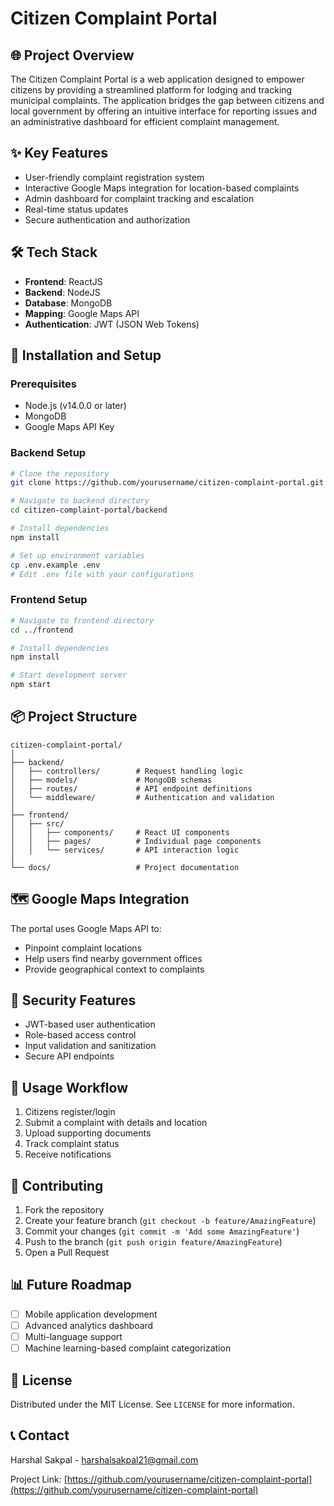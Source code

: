 # Citizen Complaint Portal

## 🌐 Project Overview
The Citizen Complaint Portal is a web application designed to empower citizens by providing a streamlined platform for lodging and tracking municipal complaints. The application bridges the gap between citizens and local government by offering an intuitive interface for reporting issues and an administrative dashboard for efficient complaint management.

## ✨ Key Features
- User-friendly complaint registration system
- Interactive Google Maps integration for location-based complaints
- Admin dashboard for complaint tracking and escalation
- Real-time status updates
- Secure authentication and authorization

## 🛠 Tech Stack
- **Frontend**: ReactJS
- **Backend**: NodeJS
- **Database**: MongoDB
- **Mapping**: Google Maps API
- **Authentication**: JWT (JSON Web Tokens)

## 🚀 Installation and Setup

### Prerequisites
- Node.js (v14.0.0 or later)
- MongoDB
- Google Maps API Key

### Backend Setup
```bash
# Clone the repository
git clone https://github.com/yourusername/citizen-complaint-portal.git

# Navigate to backend directory
cd citizen-complaint-portal/backend

# Install dependencies
npm install

# Set up environment variables
cp .env.example .env
# Edit .env file with your configurations
```

### Frontend Setup
```bash
# Navigate to frontend directory
cd ../frontend

# Install dependencies
npm install

# Start development server
npm start
```

## 📦 Project Structure
```
citizen-complaint-portal/
│
├── backend/
│   ├── controllers/        # Request handling logic
│   ├── models/             # MongoDB schemas
│   ├── routes/             # API endpoint definitions
│   └── middleware/         # Authentication and validation
│
├── frontend/
│   ├── src/
│   │   ├── components/     # React UI components
│   │   ├── pages/          # Individual page components
│   │   └── services/       # API interaction logic
│
└── docs/                   # Project documentation
```

## 🗺️ Google Maps Integration
The portal uses Google Maps API to:
- Pinpoint complaint locations
- Help users find nearby government offices
- Provide geographical context to complaints

## 🔐 Security Features
- JWT-based user authentication
- Role-based access control
- Input validation and sanitization
- Secure API endpoints

## 📝 Usage Workflow
1. Citizens register/login
2. Submit a complaint with details and location
3. Upload supporting documents
4. Track complaint status
5. Receive notifications

## 🤝 Contributing
1. Fork the repository
2. Create your feature branch (`git checkout -b feature/AmazingFeature`)
3. Commit your changes (`git commit -m 'Add some AmazingFeature'`)
4. Push to the branch (`git push origin feature/AmazingFeature`)
5. Open a Pull Request

## 📊 Future Roadmap
- [ ] Mobile application development
- [ ] Advanced analytics dashboard
- [ ] Multi-language support
- [ ] Machine learning-based complaint categorization

## 📄 License
Distributed under the MIT License. See `LICENSE` for more information.

## 📞 Contact
Harshal Sakpal - [harshalsakpal21@gmail.com](mailto:harshalsakpal21@gmail.com)

Project Link: [https://github.com/yourusername/citizen-complaint-portal](https://github.com/yourusername/citizen-complaint-portal)
